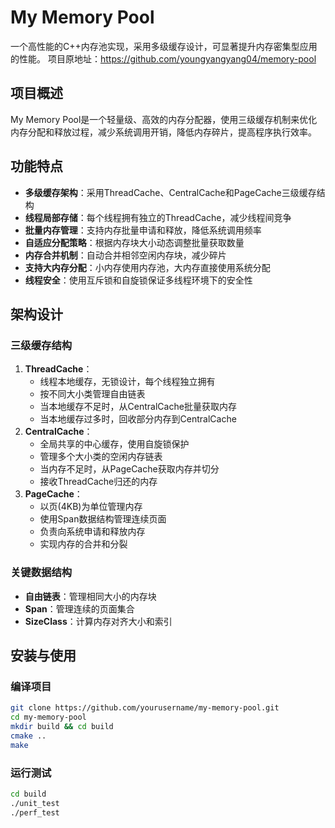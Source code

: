 # My Memory Pool

一个高性能的C++内存池实现，采用多级缓存设计，可显著提升内存密集型应用的性能。
项目原地址：https://github.com/youngyangyang04/memory-pool

## 项目概述

My Memory Pool是一个轻量级、高效的内存分配器，使用三级缓存机制来优化内存分配和释放过程，减少系统调用开销，降低内存碎片，提高程序执行效率。

## 功能特点

- **多级缓存架构**：采用ThreadCache、CentralCache和PageCache三级缓存结构
- **线程局部存储**：每个线程拥有独立的ThreadCache，减少线程间竞争
- **批量内存管理**：支持内存批量申请和释放，降低系统调用频率
- **自适应分配策略**：根据内存块大小动态调整批量获取数量
- **内存合并机制**：自动合并相邻空闲内存块，减少碎片
- **支持大内存分配**：小内存使用内存池，大内存直接使用系统分配
- **线程安全**：使用互斥锁和自旋锁保证多线程环境下的安全性

## 架构设计

### 三级缓存结构

1. **ThreadCache**：
   - 线程本地缓存，无锁设计，每个线程独立拥有
   - 按不同大小类管理自由链表
   - 当本地缓存不足时，从CentralCache批量获取内存
   - 当本地缓存过多时，回收部分内存到CentralCache
2. **CentralCache**：
   - 全局共享的中心缓存，使用自旋锁保护
   - 管理多个大小类的空闲内存链表
   - 当内存不足时，从PageCache获取内存并切分
   - 接收ThreadCache归还的内存
3. **PageCache**：
   - 以页(4KB)为单位管理内存
   - 使用Span数据结构管理连续页面
   - 负责向系统申请和释放内存
   - 实现内存的合并和分裂

### 关键数据结构

- **自由链表**：管理相同大小的内存块
- **Span**：管理连续的页面集合
- **SizeClass**：计算内存对齐大小和索引

## 安装与使用

### 编译项目

```bash
git clone https://github.com/yourusername/my-memory-pool.git
cd my-memory-pool
mkdir build && cd build
cmake ..
make
```

### 运行测试

```bash
cd build
./unit_test
./perf_test
```

